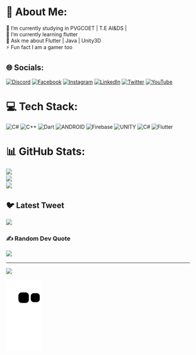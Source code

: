 # 💫 About Me:
🔭 I’m currently studying in PVGCOET | T.E AI&DS |<br>🌱 I’m currently learning flutter<br>💬 Ask me about Flutter | Java | Unity3D<br>⚡ Fun fact I am a gamer too


## 🌐 Socials:
[![Discord](https://img.shields.io/badge/Discord-%237289DA.svg?logo=discord&logoColor=white)](https://discord.gg/A5xrxbn) [![Facebook](https://img.shields.io/badge/Facebook-%231877F2.svg?logo=Facebook&logoColor=white)](https://facebook.com/pushkar_tipre) [![Instagram](https://img.shields.io/badge/Instagram-%23E4405F.svg?logo=Instagram&logoColor=white)](https://instagram.com/pushkar_tipre) [![LinkedIn](https://img.shields.io/badge/LinkedIn-%230077B5.svg?logo=linkedin&logoColor=white)](https://linkedin.com/in/pushkar-tipre-222247215) [![Twitter](https://img.shields.io/badge/Twitter-%231DA1F2.svg?logo=Twitter&logoColor=white)](https://twitter.com/PushkarTipre) [![YouTube](https://img.shields.io/badge/YouTube-%23FF0000.svg?logo=YouTube&logoColor=white)](https://youtube.com/@HawkEncounters) 

# 💻 Tech Stack:
![C#](https://img.shields.io/badge/c%23-%23239120.svg?style=for-the-badge&logo=c-sharp&logoColor=white) ![C++](https://img.shields.io/badge/c++-%2300599C.svg?style=for-the-badge&logo=c%2B%2B&logoColor=white) ![Dart](https://img.shields.io/badge/dart-%230175C2.svg?style=for-the-badge&logo=dart&logoColor=white) ![ANDROID](https://img.shields.io/badge/android-%2320232a.svg?style=for-the-badge&logo=android&logoColor=%a4c639) ![Firebase](https://img.shields.io/badge/firebase-%23039BE5.svg?style=for-the-badge&logo=firebase) ![UNITY](https://img.shields.io/badge/Unity-%2320232a.svg?style=for-the-badge&logo=unity&logoColor=white) ![C#](https://img.shields.io/badge/c%23-%23239120.svg?style=for-the-badge&logo=c-sharp&logoColor=white) ![Flutter](https://img.shields.io/badge/Flutter-%2302569B.svg?style=for-the-badge&logo=Flutter&logoColor=white)
# 📊 GitHub Stats:
![](https://github-readme-stats.vercel.app/api?username=PushkarTipre&theme=gruvbox&hide_border=false&include_all_commits=true&count_private=true)<br/>
![](https://github-readme-streak-stats.herokuapp.com/?user=PushkarTipre&theme=gruvbox&hide_border=false)<br/>
![](https://github-readme-stats.vercel.app/api/top-langs/?username=PushkarTipre&theme=gruvbox&hide_border=false&include_all_commits=true&count_private=true&layout=compact)

## 🐦 Latest Tweet
[![](https://gtce.itsvg.in/api?username=PushkarTipre)](https://github.com/VishwaGauravIn/github-twitter-card-embed)

### ✍️ Random Dev Quote
![](https://quotes-github-readme.vercel.app/api?type=horizontal&theme=radical)

---
[![](https://visitcount.itsvg.in/api?id=PushkarTipre&icon=0&color=0)](https://visitcount.itsvg.in)

![Snake animation](https://github.com/PushkarTipre/PushkarTipre/blob/output/github-contribution-grid-snake.svg)

<!-- Proudly created with GPRM ( https://gprm.itsvg.in ) -->

